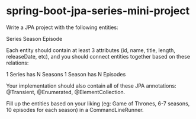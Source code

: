 # spring-boot-jpa-series-mini-project

Write a JPA project with the following entities:

Series
Season
Episode


Each entity should contain at least 3 attributes (id, name, title, length, releaseDate, etc), and you should connect entities together based on these relations:

1 Series has N Seasons
1 Season has N Episodes

Your implementation should also contain all of these JPA annotations: @Transient, @Enumerated, @ElementCollection.

Fill up the entities based on your liking (eg: Game of Thrones, 6-7 seasons, 10 episodes for each season) in a CommandLineRunner.

